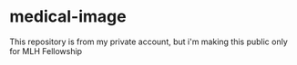 # medical-image
This repository is from my private account, but i'm making this public only for MLH Fellowship
